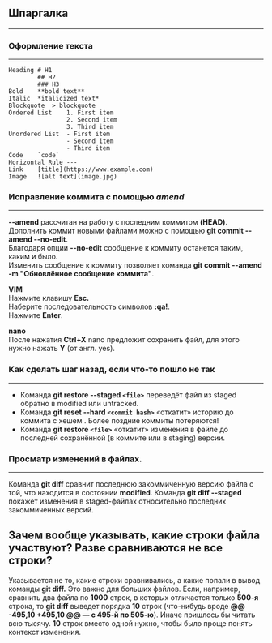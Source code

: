 ## Шпаргалка
---


### Оформление текста
---
```
Heading	# H1
        ## H2
        ### H3
Bold	**bold text**
Italic	*italicized text*
Blockquote	> blockquote
Ordered List	1. First item
                2. Second item
                3. Third item
Unordered List	- First item
                - Second item
                - Third item
Code	`code`
Horizontal Rule	---
Link	[title](https://www.example.com)
Image	![alt text](image.jpg)
```


### Исправление коммита с помощью *amend*
---
**--amend** рассчитан на работу с последним коммитом **(HEAD)**.<br>
Дополнить коммит новыми файлами можно с помощью **git commit --amend --no-edit**.<br>
Благодаря опции **--no-edit** сообщение к коммиту останется таким, каким и было. <br>
Изменить сообщение к коммиту позволяет команда **git commit --amend -m "Обновлённое сообщение коммита"**. <br>

**VIM** <br>
Нажмите клавишу **Esc.**<br>
Наберите последовательность символов **:qa!**.<br>
Нажмите **Enter**.<br>

**nano** <br>
После нажатия **Ctrl+X** nano предложит сохранить файл, для этого нужно нажать **Y** (от англ. yes).<br>


### Как сделать шаг назад, если что-то пошло не так
---
- Команда **git restore --staged `<file>`** переведёт файл из staged обратно в modified или untracked.
- Команда **git reset --hard `<commit hash>`** «откатит» историю до коммита с хешем <hash>. Более поздние коммиты потеряются!
- Команда **git restore `<file>`** «откатит» изменения в файле до последней сохранённой (в коммите или в staging) версии.


### Просматр изменений в файлах.
---
Команда **git diff** сравнит последнюю закоммиченную версию файла с той, что находится в состоянии **modified**. 
Команда **git diff --staged** покажет изменения в staged-файлах относительно последних закоммиченных версий. 

	
**Зачем вообще указывать, какие строки файла участвуют? Разве сравниваются не все строки?**
---
Указывается не то, какие строки сравнивались, а какие попали в вывод команды **git diff.** 
Это важно для больших файлов. Если, например, сравнить два файла по 
**1000** строк, в которых отличается только
**500-я** строка, то **git diff** выведет порядка 
**10** строк (что-нибудь вроде **@@ -495,10 +495,10 @@ — с 
495-й по 505-ю**). Иначе пришлось бы читать всю тысячу. 
**10** строк вместо одной нужно, чтобы было проще понять контекст изменения.
